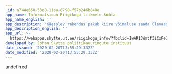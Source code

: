 ```yaml
---
_id: a744e650-53e8-11ea-8798-f57b246b848e
app_name: Informatsioon Riigikogu liikmete kohta
app_name_english: ''
app_description: "Käesolev rakendus pakub kiire võimaluse saada ülevaade praegustest Riigikogu liikmetest ja nende tegevusest. Informatsiooni saab järgneva kohta:\r\n- liikme elulugu (ametlik)\r\n- liikme elulugu (täiendatud)\r\n- osalus istungitel\r\n- küsimuste küsimine\r\n- kõnede pidamine\r\n- hääletamine\r\n- hääletamise kokkulangevus fraktsiooniga"
app_description_english: ''
app_url: >-
  https://webapps.skytte.ut.ee/riigikogu_info/?fbclid=IwAR13Wmtf3iCxPeIt0lmsABUMDpS0SPHW2HBTtM_hD9qUB3M2dO3XlMm8DYA
developed_by: Johan Skytte poliitikauuringute instituut
date_issued: '2020-02-20T13:55:29.332Z'
date_modified: '2020-02-20T13:55:29.332Z'
---
```

undefined
